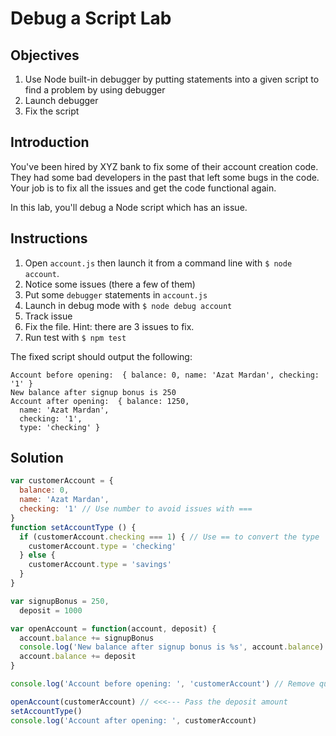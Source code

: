# Debug a Script Lab

## Objectives

1. Use Node built-in debugger by putting statements into a given script to find a problem by using debugger
1. Launch debugger
2. Fix the script



## Introduction

You've been hired by XYZ bank to fix some of their account creation code. They had some bad developers in the past that left some bugs in the code. Your job is to fix all the issues and get the code functional again.

In this lab, you'll debug a Node script which has an issue.

## Instructions

1. Open `account.js` then launch it from a command line with `$ node account`.
2. Notice some issues (there a few of them)
3. Put some `debugger` statements in `account.js`
4. Launch in debug mode with `$ node debug account`
5. Track issue
6. Fix the file. Hint: there are 3 issues to fix. 
7. Run test with `$ npm test`


The fixed script should output the following:

```
Account before opening:  { balance: 0, name: 'Azat Mardan', checking: '1' }
New balance after signup bonus is 250
Account after opening:  { balance: 1250,
  name: 'Azat Mardan',
  checking: '1',
  type: 'checking' }
```


## Solution

```js
var customerAccount = {
  balance: 0,
  name: 'Azat Mardan',
  checking: '1' // Use number to avoid issues with ===
}
function setAccountType () {
  if (customerAccount.checking === 1) { // Use == to convert the type
    customerAccount.type = 'checking'
  } else {
    customerAccount.type = 'savings'
  }
}

var signupBonus = 250,
  deposit = 1000

var openAccount = function(account, deposit) {
  account.balance += signupBonus
  console.log('New balance after signup bonus is %s', account.balance)
  account.balance += deposit
}

console.log('Account before opening: ', 'customerAccount') // Remove quotes around the variable name

openAccount(customerAccount) // <<<--- Pass the deposit amount
setAccountType()
console.log('Account after opening: ', customerAccount)
```
